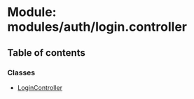 # Module: modules/auth/login.controller

## Table of contents

### Classes

- [LoginController](../classes/modules_auth_login_controller.LoginController.md)

